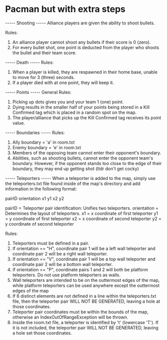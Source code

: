 # Pacman but with extra steps
----- Shooting -----
Alliance players are given the ability to shoot bullets.

Rules:
1) An alliance player cannot shoot any bullets if their
   score is 0 (zero).
2) For every bullet shot, one point is deducted from the
   player who shoots the bullet and their team score.

----- Death -----
Rules:
1) When a player is killed, they are respawned in their
   home base, unable to move for 3 (three) seconds.
2) If a player died with at one point, they will keep
   it.

----- Points -----
General Rules:
1) Picking up dots gives you and your team
   1 (one) point.
2) Dying results in the smaller half of your
   points being stored in a Kill Confirmed tag
   which is placed in a random spot on the map.
3) The player/alliance that picks up the 
   Kill Confirmed tag receives its point value.

----- Boundaries -----
Rules:
1) Ally boundary = 'a' in room.txt
2) Enemy boundary = 'e' in room.txt
3) Members of the opposing team cannot
   enter their opponent's boundary.
4) Abilities, such as shooting bullets,
   cannot enter the opponent team's boundary.
   However, if the opponent stands too close
   to the edge of their boundary, they may end
   up getting shot (tldr don't get cocky)

----- Teleporters -----
When a teleporter is added to the map, simply use the
teleporters.txt file found inside of the map's directory
and add information in the following format:

pairID orientation x1 y1 x2 y2

pairID = Teleporter pair identification: Unifies two teleporters.
orientation = Determines the layout of teleporters.
x1 = x coordinate of first teleporter
y1 = y coordinate of first teleporter
x2 = x coordinate of second teleporter
y2 = y coordinate of second teleporter

Rules:
1) Teleporters must be defined in a pair.
2) If orientation == "H", coordinate pair 1 will be a
   left wall teleporter and coordinate pair 2 will be a
   right wall teleporter.
3) If orientation == "V", coordinate pair 1 will be a
   top wall teleporter and coordinate pair 2 will be a
   bottom wall teleporter.
4) If orientation == "P", coordinate pairs 1 and 2 will
   both be platform teleporters. Do not use platform
   teleporters as walls.
5) Wall teleporters are intended to be on the outtermost
   edges of the map, while platform teleporters can be
   used anywhere except the outtermost edges of the map
6) If 6 distinct elements are not defined in a line
   within the teleporters.txt file, then the teleporter
   pair WILL NOT BE GENERATED, leaving a hole at those
   coordinates.
7) Teleporter pair coordinates must be within the bounds
   of the map, otherwise an IndexOutOfRangeException
   will be thrown.
8) Inside the room.txt file, a teleporter is identified by
   't' (lowercase 'T'). If it is not included, the teleporter
   pair WILL NOT BE GENERATED, leaving a hole set those
   coordinates.